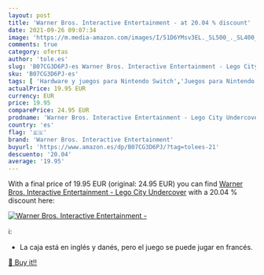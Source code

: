 ```yaml
---
layout: post
title: 'Warner Bros. Interactive Entertainment - at 20.04 % discount'
date: 2021-09-26 09:07:34
image: 'https://m.media-amazon.com/images/I/51D6YMsv3EL._SL500_._SL400_.jpg'
comments: true
category: ofertas
author: 'tole.es'
slug: 'B07CG3D6PJ-es Warner Bros. Interactive Entertainment - Lego City Undercover'
sku: 'B07CG3D6PJ-es'
tags: [ 'Hardware y juegos para Nintendo Switch','Juegos para Nintendo Switch','Videojuegos','lego','warner bros. interactive entertainment', ]
actualPrice: 19.95 EUR
currency: EUR
price: 19.95
comparePrice: 24.95 EUR
prodname: 'Warner Bros. Interactive Entertainment - Lego City Undercover'
country: 'es'
flag: '🇪🇸'
brand: 'Warner Bros. Interactive Entertainment'
buyurl: 'https://www.amazon.es/dp/B07CG3D6PJ/?tag=tolees-21'
descuento: '20.04'
average: '19.95'
---
```


With a final price of 19.95 EUR (original: 24.95 EUR) you can find [Warner Bros. Interactive Entertainment - Lego City Undercover](https://www.amazon.es/dp/B07CG3D6PJ/?tag=tolees-21) with a  20.04 % discount here:

[![Warner Bros. Interactive Entertainment -](https://m.media-amazon.com/images/I/51D6YMsv3EL._SL500_._SL400_.jpg)](https://www.amazon.es/dp/B07CG3D6PJ/?tag=tolees-21)

ℹ️:

- La caja está en inglés y danés, pero el juego se puede jugar en francés.

[🛒 Buy it!!](https://www.amazon.es/dp/B07CG3D6PJ/?tag=tolees-21)
